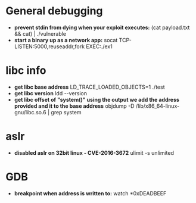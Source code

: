 
General debugging
================
- **prevent stdin from dying when your exploit executes:** (cat payload.txt && cat) | ./vulnerable
- **start a binary up as a network app:** socat TCP-LISTEN:5000,reuseaddr,fork EXEC:./ex1

libc info
=========
- **get libc base address** LD_TRACE_LOADED_OBJECTS=1 ./test
- **get libc version** ldd --version
- **get libc offset of "system()" using the output we add the address provided and it to the base address** objdump -D /lib/x86_64-linux-gnu/libc.so.6 | grep system


aslr
====
- **disabled aslr on 32bit linux - CVE-2016-3672** ulimit -s unlimited

GDB
===
- **breakpoint when address is written to:** watch *0xDEADBEEF
